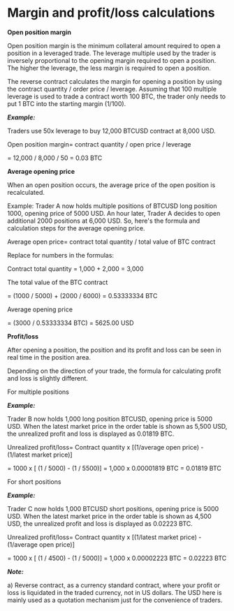# Margin and profit/loss calculations

**Open position margin**

Open position margin is the minimum collateral amount required to open a position in a leveraged trade. The leverage multiple used by the trader is inversely proportional to the opening margin required to open a position. The higher the leverage, the less margin is required to open a position.

The reverse contract calculates the margin for opening a position by using the contract quantity / order price / leverage. Assuming that 100 multiple leverage is used to trade a contract worth 100 BTC, the trader only needs to put 1 BTC into the starting margin (1/100).

***Example:***

Traders use 50x leverage to buy 12,000 BTCUSD contract at 8,000 USD.

Open position margin= contract quantity / open price / leverage

= 12,000 / 8,000 / 50
= 0.03 BTC

**Average opening price**

When an open position occurs, the average price of the open position is recalculated.

Example: Trader A now holds multiple positions of BTCUSD long position 1000, opening price of 5000 USD. An hour later, Trader A decides to open additional 2000 positions at 6,000 USD. So, here's the formula and calculation steps for the average opening price.

Average open price= contract total quantity / total value of BTC contract

Replace for numbers in the formulas:

Contract total quantity
= 1,000 + 2,000
= 3,000

The total value of the BTC contract

= (1000 / 5000) + (2000 / 6000)
= 0.53333334 BTC

Average opening price

= (3000 / 0.53333334 BTC)
= 5625.00 USD

**Profit/loss**

After opening a position, the position and its profit and loss can be seen in real time in the position area.

Depending on the direction of your trade, the formula for calculating profit and loss is slightly different.

For multiple positions

***Example:***

Trader B now holds 1,000 long position BTCUSD, opening price is 5000 USD. When the latest market price in the order table is shown as 5,500 USD, the unrealized profit and loss is displayed as 0.01819 BTC.

Unrealized profit/loss= Contract quantity x [(1/average open price) - (1/latest market price)]

= 1000 x [ (1 / 5000) - (1 / 5500)]
= 1,000 x 0.00001819 BTC
= 0.01819 BTC

For short positions

***Example:***

Trader C now holds 1,000 BTCUSD short positions, opening price is 5000 USD. When the latest market price in the order table is shown as 4,500 USD, the unrealized profit and loss is displayed as 0.02223 BTC.

Unrealized profit/loss= Contract quantity x [(1/latest market price) - (1/average open price)]

= 1000 x [ (1 / 4500) - (1 / 5000)]
= 1,000 x 0.00002223 BTC
= 0.02223 BTC

***Note:***

a) Reverse contract, as a currency standard contract, where your profit or loss is liquidated in the traded currency, not in US dollars. The USD here is mainly used as a quotation mechanism just for the convenience of traders.